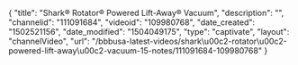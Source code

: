 {
    "title": "Shark&reg; Rotator&reg; Powered Lift-Away&reg; Vacuum",
    "description": "",
    "channelid": "111091684",
    "videoid": "109980768",
    "date_created": "1502521156",
    "date_modified": "1504049175",
    "type": "captivate",
    "layout": "channelVideo",
    "url": "\/bbbusa-latest-videos\/shark\u00c2-rotator\u00c2-powered-lift-away\u00c2-vacuum-15-notes\/111091684-109980768"
}